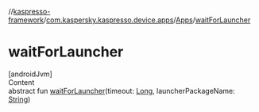 //[kaspresso-framework](../../index.md)/[com.kaspersky.kaspresso.device.apps](../index.md)/[Apps](index.md)/[waitForLauncher](wait-for-launcher.md)



# waitForLauncher  
[androidJvm]  
Content  
abstract fun [waitForLauncher](wait-for-launcher.md)(timeout: [Long](https://kotlinlang.org/api/latest/jvm/stdlib/kotlin/-long/index.html), launcherPackageName: [String](https://kotlinlang.org/api/latest/jvm/stdlib/kotlin/-string/index.html))  



